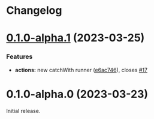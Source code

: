 # Changelog

# [0.1.0-alpha.1](https://github.com/paul-thebaud/foscia/compare/v0.1.0-alpha.0...v0.1.0-alpha.1) (2023-03-25)


### Features

* **actions:** new catchWith runner ([e6ac746](https://github.com/paul-thebaud/foscia/commit/e6ac74660e52c2e045cc438705c633e04ace56f8)), closes [#17](https://github.com/paul-thebaud/foscia/issues/17)

# 0.1.0-alpha.0 (2023-03-23)

Initial release.